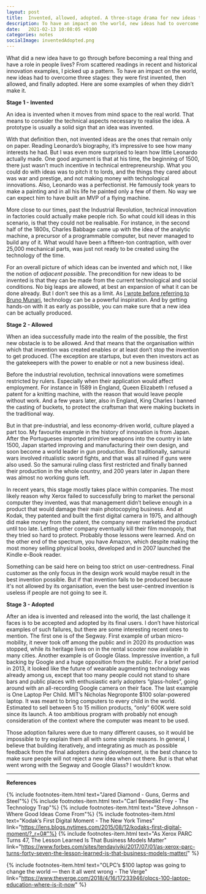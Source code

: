 ```yaml
---
layout: post
title:  Invented, allowed, adopted. A three-stage drama for new ideas to becoming things in the world
description: To have an impact on the world, new ideas had to overcome three stages. They were first invented, then allowed, and finally adopted. Here are some examples of when they didn’t make it.
date:   2021-02-13 10:08:05 +0100
categories: notes
socialImage: inventedAdopted.png
---
```

What did a new idea have to go through before becoming a real thing and have a role in people lives? From scattered readings in recent and historical innovation examples, I picked up a pattern. To have an impact on the world, new ideas had to overcome three stages: they were first invented, then allowed, and finally adopted. Here are some examples of when they didn’t make it.

**Stage 1 - Invented**

An idea is invented when it moves from mind space to the real world. That means to consider the technical aspects necessary to realise the idea. A prototype is usually a solid sign that an idea was invented.

With that definition then, not invented ideas are the ones that remain only on paper. Reading Leonardo’s biography, it’s impressive to see how many interests he had. But I was even more surprised to learn how little Leonardo actually made. One good argument is that at his time, the beginning of 1500, there just wasn’t much incentive in technical entrepreneurship. What you could do with ideas was to pitch it to lords, and the things they cared about was war and prestige, and not making money with technological innovations.
Also, Leonardo was a perfectionist. He famously took years to make a painting and in all his life he painted only a few of them. No way we can expect him to have built an MVP of a flying machine.

More close to our times, past the Industrial Revolution, technical innovation in factories could actually make people rich. So what could kill ideas in this scenario, is that they could not be realisable. For instance, in the second half of the 1800s, Charles Babbage came up with the idea of the analytic machine, a precursor of a programmable computer, but never managed to build any of it. What would have been a fifteen-ton contraption, with over 25,000 mechanical parts, was just not ready to be created using the technology of the time.

For an overall picture of which ideas can be invented and which not, I like the notion of _adjacent possible_. The precondition for new ideas to be invented is that they can be made from the current technological and social conditions. No big leaps are allowed, at best an expansion of what it can be done already. But I don’t see this as a limit. As [I wrote before referring to Bruno Munari](/notes/notes/2021/01/22/MunariWasACreativeTechnologist.html), technology can be a powerful inspiration. And by getting hands-on with it as early as possible, you can make sure that a new idea can be actually produced.


**Stage 2 - Allowed**

When an idea successfully made into the realm of the possible, the first new obstacle is to be allowed. And that means that the organisation within which that invention was created enables or at least don’t stop the invention to get produced. (The exception are startups, but even then investors act as the gatekeepers with the power to enable or not a new business idea).

Before the industrial revolution, technical innovations were sometimes restricted by rulers. Especially when their application would affect employment. For instance in 1589 in England, Queen Elizabeth I refused a patent for a knitting machine, with the reason that would leave people without work. And a few years later, also in England, King Charles I banned the casting of buckets, to protect the craftsman that were making buckets in the traditional way.

But in that pre-industrial, and less economy-driven world, culture played a part too. My favourite example in the history of innovation is from Japan. After the Portugueses imported primitive weapons into the country in late 1500, Japan started improving and manufacturing their own design, and soon become a world leader in gun production. But traditionally, samurai wars involved ritualistic sword fights, and that was all ruined if guns were also used. So the samurai ruling class first restricted and finally banned their production in the whole country, and 200 years later in Japan there was almost no working guns left.

In recent years, this stage mostly takes place within companies. The most likely reason why Xerox failed to successfully bring to market the personal computer they invented, was that management didn’t believe enough in a product that would damage their main photocopying business. And at Kodak, they patented and built the first digital camera in 1975, and although did make money from the patent, the company never marketed the product until too late. Letting other company eventually kill their film monopoly, that they tried so hard to protect. Probably those lessons were learned. And on the other end of the spectrum, you have Amazon, which despite making the most money selling physical books, developed and in 2007 launched the Kindle e-Book reader.

Something can be said here on being too strict on user-centredness. Final customer as the only focus in the design work would maybe result in the best invention possible. But if that invention fails to be produced because it's not allowed by its organisation, even the best user-centred invention is useless if people are not going to see it.

**Stage 3 - Adopted**

After an idea is invented and released into the world, the last challenge it faces is to be accepted and adopted by its final users. I don’t have historical examples of such failures, but there are some interesting recent ones to mention. The first one is of the Segway. First example of urban micro-mobility, it never took off among the public and in 2020 its production was stopped, while its heritage lives on in the rental scooter now available in many cities. Another example is of Google Glass. Impressive invention, a full backing by Google and a huge opposition from the public. For a brief period in 2013, it looked like the future of wearable augmenting technology was already among us, except that too many people could not stand to share bars and public places with enthusiastic early adopters “glass-holes”, going around with an all-recording Google camera on their face. The last example is One Laptop Per Child. MIT’s Nicholas Negroponte $100 solar-powered laptop. It was meant to bring computers to every child in the world. Estimated to sell between 5 to 15 million products, “only” 600K were sold since its launch. A too ambitious program with probably not enough consideration of the context where the computer was meant to be used.

Those adoption failures were due to many different causes, so it would be impossible to try explain them all with some simple reasons. In general, I believe that building iteratively, and integrating as much as possible feedback from the final adopters during development, is the best chance to make sure people will not reject a new idea when out there.  But is that what went wrong with the Segway and Google Glass? I wouldn’t know.

----

**References**

{% include footnotes-item.html text="Jared Diamond - Guns, Germs and Steel"%}
{% include footnotes-item.html text="Carl Benedikt Frey - The Technology Trap"%}
{% include footnotes-item.html text="Steve Johnson - Where Good Ideas Come From"%}
{% include footnotes-item.html text="Kodak’s First Digital Moment - The New York Times" link="https://lens.blogs.nytimes.com/2015/08/12/kodaks-first-digital-moment/?_r=0#"%}
{% include footnotes-item.html text="As Xerox PARC Turns 47, The  Lesson Learned Is That Business Models Matter" link="https://www.forbes.com/sites/tendayiviki/2017/07/01/as-xerox-parc-turns-forty-seven-the-lesson-learned-is-that-business-models-matter/" %}

{% include footnotes-item.html text="OLPC’s $100 laptop was going to change the world — then it all went wrong - The Verge" link="https://www.theverge.com/2018/4/16/17233946/olpcs-100-laptop-education-where-is-it-now" %}
